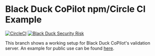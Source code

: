 # Black Duck CoPilot npm/Circle CI Example

[![CircleCI](https://circleci.com/gh/BlackDuckCoPilot/example-npm-circle.svg?style=svg)](https://circleci.com/gh/BlackDuckCoPilot/example-npm-circle) [![Black Duck Security Risk](https://copilot-valid.blackducksoftware.com/github/groups/BlackDuckCoPilot/locations/example-npm-circle/public/results/branches/validation/badge-risk.svg)](https://copilot-valid.blackducksoftware.com/github/groups/BlackDuckCoPilot/locations/example-npm-circle/public/results/branches/validation)

This branch shows a working setup for Black Duck CoPilot's validation server.
An example for public use can be found [here](https://github.com/BlackDuckCoPilot/example-npm-circle).
